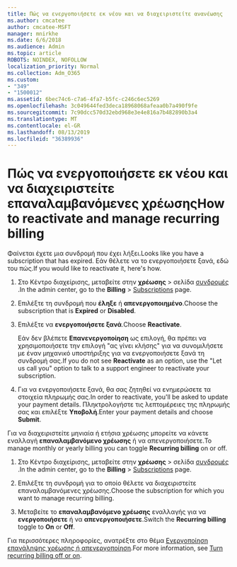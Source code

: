 ```yaml
---
title: Πώς να ενεργοποιήσετε εκ νέου και να διαχειριστείτε ανανέωσης
ms.author: cmcatee
author: cmcatee-MSFT
manager: mnirkhe
ms.date: 6/6/2018
ms.audience: Admin
ms.topic: article
ROBOTS: NOINDEX, NOFOLLOW
localization_priority: Normal
ms.collection: Adm_O365
ms.custom:
- "349"
- "1500012"
ms.assetid: 6bec74c6-c7a6-4fa7-b5fc-c246c6ec5269
ms.openlocfilehash: 3c049644fed3deca18968068afeaa0b7a490f9fe
ms.sourcegitcommit: 7c90dcc570d32ebd968e3e4e816a7b482890b3a4
ms.translationtype: MT
ms.contentlocale: el-GR
ms.lasthandoff: 08/13/2019
ms.locfileid: "36389936"
---
```

# <a name="how-to-reactivate-and-manage-recurring-billing"></a><span data-ttu-id="394ee-102">Πώς να ενεργοποιήσετε εκ νέου και να διαχειριστείτε επαναλαμβανόμενες χρέωσης</span><span class="sxs-lookup"><span data-stu-id="394ee-102">How to reactivate and manage recurring billing</span></span>

<span data-ttu-id="394ee-103">Φαίνεται έχετε μια συνδρομή που έχει λήξει.</span><span class="sxs-lookup"><span data-stu-id="394ee-103">Looks like you have a subscription that has expired.</span></span> <span data-ttu-id="394ee-104">Εάν θέλετε να το ενεργοποιήσετε ξανά, εδώ του πώς.</span><span class="sxs-lookup"><span data-stu-id="394ee-104">If you would like to reactivate it, here's how.</span></span>
  
1. <span data-ttu-id="394ee-105">Στο Κέντρο διαχείρισης, μεταβείτε στην **χρέωσης** \> σελίδα [συνδρομές](https://go.microsoft.com/fwlink/p/?linkid=842054) .</span><span class="sxs-lookup"><span data-stu-id="394ee-105">In the admin center, go to the **Billing** \> [Subscriptions](https://go.microsoft.com/fwlink/p/?linkid=842054) page.</span></span>

2. <span data-ttu-id="394ee-106">Επιλέξτε τη συνδρομή που **έληξε** ή **απενεργοποιημένο**.</span><span class="sxs-lookup"><span data-stu-id="394ee-106">Choose the subscription that is **Expired** or **Disabled**.</span></span>

3. <span data-ttu-id="394ee-107">Επιλέξτε να **ενεργοποιήσετε ξανά**.</span><span class="sxs-lookup"><span data-stu-id="394ee-107">Choose **Reactivate**.</span></span>

    <span data-ttu-id="394ee-108">Εάν δεν βλέπετε **Επανενεργοποίηση** ως επιλογή, θα πρέπει να χρησιμοποιήσετε την επιλογή "ας γίνει κλήσης" για να συνομιλήσετε με έναν μηχανικό υποστήριξης για να ενεργοποιήσετε ξανά τη συνδρομή σας.</span><span class="sxs-lookup"><span data-stu-id="394ee-108">If you do not see **Reactivate** as an option, use the "Let us call you" option to talk to a support engineer to reactivate your subscription.</span></span>

4. <span data-ttu-id="394ee-109">Για να ενεργοποιήσετε ξανά, θα σας ζητηθεί να ενημερώσετε τα στοιχεία πληρωμής σας.</span><span class="sxs-lookup"><span data-stu-id="394ee-109">In order to reactivate, you'll be asked to update your payment details.</span></span> <span data-ttu-id="394ee-110">Πληκτρολογήστε τις λεπτομέρειες της πληρωμής σας και επιλέξτε **Υποβολή**.</span><span class="sxs-lookup"><span data-stu-id="394ee-110">Enter your payment details and choose **Submit**.</span></span>

<span data-ttu-id="394ee-111">Για να διαχειριστείτε μηνιαία ή ετήσια χρέωσης μπορείτε να κάνετε εναλλαγή **επαναλαμβανόμενο χρέωσης** ή να απενεργοποιήσετε.</span><span class="sxs-lookup"><span data-stu-id="394ee-111">To manage monthly or yearly billing you can toggle **Recurring billing** on or off.</span></span>
  
1. <span data-ttu-id="394ee-112">Στο Κέντρο διαχείρισης, μεταβείτε στην **χρέωσης** \> σελίδα [συνδρομές](https://go.microsoft.com/fwlink/p/?linkid=842054) .</span><span class="sxs-lookup"><span data-stu-id="394ee-112">In the admin center, go to the **Billing** \> [Subscriptions](https://go.microsoft.com/fwlink/p/?linkid=842054) page.</span></span>

2. <span data-ttu-id="394ee-113">Επιλέξτε τη συνδρομή για το οποίο θέλετε να διαχειριστείτε επαναλαμβανόμενες χρέωσης.</span><span class="sxs-lookup"><span data-stu-id="394ee-113">Choose the subscription for which you want to manage recurring billing.</span></span>

3. <span data-ttu-id="394ee-114">Μεταβείτε το **επαναλαμβανόμενο χρέωσης** εναλλαγής για να **ενεργοποιήσετε** ή να **απενεργοποιήσετε**.</span><span class="sxs-lookup"><span data-stu-id="394ee-114">Switch the **Recurring billing** toggle to **On** or **Off**.</span></span>

<span data-ttu-id="394ee-115">Για περισσότερες πληροφορίες, ανατρέξτε στο θέμα [Ενεργοποίηση επανάληψης χρέωσης ή απενεργοποίηση](https://docs.microsoft.com/en-us/office365/admin/subscriptions-and-billing/renew-your-subscription#turn-recurring-billing-off-or-on).</span><span class="sxs-lookup"><span data-stu-id="394ee-115">For more information, see [Turn recurring billing off or on](https://docs.microsoft.com/en-us/office365/admin/subscriptions-and-billing/renew-your-subscription#turn-recurring-billing-off-or-on).</span></span>